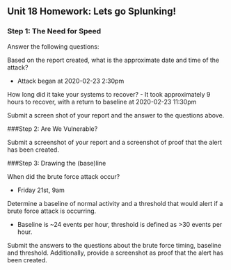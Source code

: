 ## Unit 18 Homework: Lets go Splunking!


### Step 1: The Need for Speed


Answer the following questions:

Based on the report created, what is the approximate date and time of the attack?
   - Attack began at 2020-02-23 2:30pm

How long did it take your systems to recover?
    - It took approximately 9 hours to recover, with a return to baseline at 2020-02-23 11:30pm


Submit a screen shot of your report and the answer to the questions above.


###Step 2: Are We Vulnerable?

Submit a screenshot of your report and a screenshot of proof that the alert has been created.


###Step 3: Drawing the (base)line


When did the brute force attack occur?
   - Friday 21st, 9am


Determine a baseline of normal activity and a threshold that would alert if a brute force attack is occurring.
   - Baseline is ~24 events per hour, threshold is defined as >30 events per hour.


Submit the answers to the questions about the brute force timing, baseline and threshold. Additionally, provide a screenshot as proof that the alert has been created.

